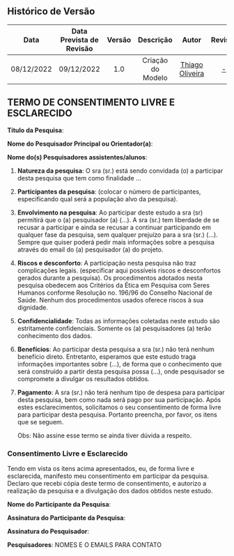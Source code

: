 ## Histórico de Versão

|Data|Data Prevista de Revisão|Versão|Descrição|Autor|Revisor|
| :----------: |:----------:| :------: | :-----------: | :---------: |:---------: |
|08/12/2022|09/12/2022|1.0|Criação do Modelo| [Thiago Oliveira](https://github.com/Thiab394)|[-](https://github.com/)

## TERMO DE CONSENTIMENTO LIVRE E ESCLARECIDO

**Título da Pesquisa**: 

**Nome do  Pesquisador  Principal ou Orientador(a)**: 

**Nome do(s) Pesquisadores  assistentes/alunos**: 

1.	**Natureza da pesquisa**: O sra (sr.) está sendo convidada (o) a participar desta pesquisa que tem como finalidade ...
2.	**Participantes da pesquisa**: (colocar o número de participantes, especificando qual será a população alvo da pesquisa).
3.	**Envolvimento na pesquisa**: Ao participar deste estudo a sra (sr) permitirá que o (a) pesquisador (a) (...). A sra (sr.) tem liberdade de se recusar a participar e ainda se recusar a continuar participando em qualquer fase da pesquisa, sem qualquer prejuízo para a sra (sr.) (...). Sempre que quiser poderá pedir mais informações sobre a pesquisa através do email do (a) pesquisador (a) do projeto.
5.	**Riscos e desconforto**: A participação nesta pesquisa não traz complicações legais. (especificar aqui possíveis riscos e desconfortos gerados durante a pesquisa). Os procedimentos adotados nesta pesquisa obedecem aos Critérios da Ética em Pesquisa com Seres Humanos conforme Resolução no. 196/96 do Conselho Nacional de Saúde. Nenhum dos procedimentos usados oferece riscos à sua dignidade.
6.	**Confidencialidade**: Todas as informações coletadas neste estudo são estritamente confidenciais. Somente os (a) pesquisadores (a) terão conhecimento dos dados.
7.	**Benefícios**: Ao participar desta pesquisa a sra (sr.) não terá nenhum benefício direto. Entretanto, esperamos que este estudo traga informações importantes sobre (...), de forma que o conhecimento que será construído a partir desta pesquisa possa (...), onde pesquisador se compromete a divulgar os resultados obtidos. 
8.	**Pagamento**: A sra (sr.) não terá nenhum tipo de despesa para participar desta pesquisa, bem como nada será pago por sua participação.
Após estes esclarecimentos, solicitamos o seu consentimento de forma livre para participar desta pesquisa. Portanto preencha, por favor, os itens que se seguem.

       Obs: Não assine esse termo se ainda tiver dúvida a respeito.

### Consentimento Livre e Esclarecido
Tendo em vista os itens acima apresentados, eu, de forma livre e esclarecida, manifesto meu consentimento em participar da pesquisa. Declaro que recebi cópia deste termo de consentimento, e autorizo a realização da pesquisa e a divulgação dos dados obtidos neste estudo.


**Nome do Participante da Pesquisa**:

**Assinatura do Participante da Pesquisa**:

**Assinatura do Pesquisador**:

<!-- Para colocar a assinatura, peça para a pessoa assinar ou assine no papel, tire foto e coloque aqui a foto -->


**Pesquisadores**: NOMES E O EMAILS PARA CONTATO
